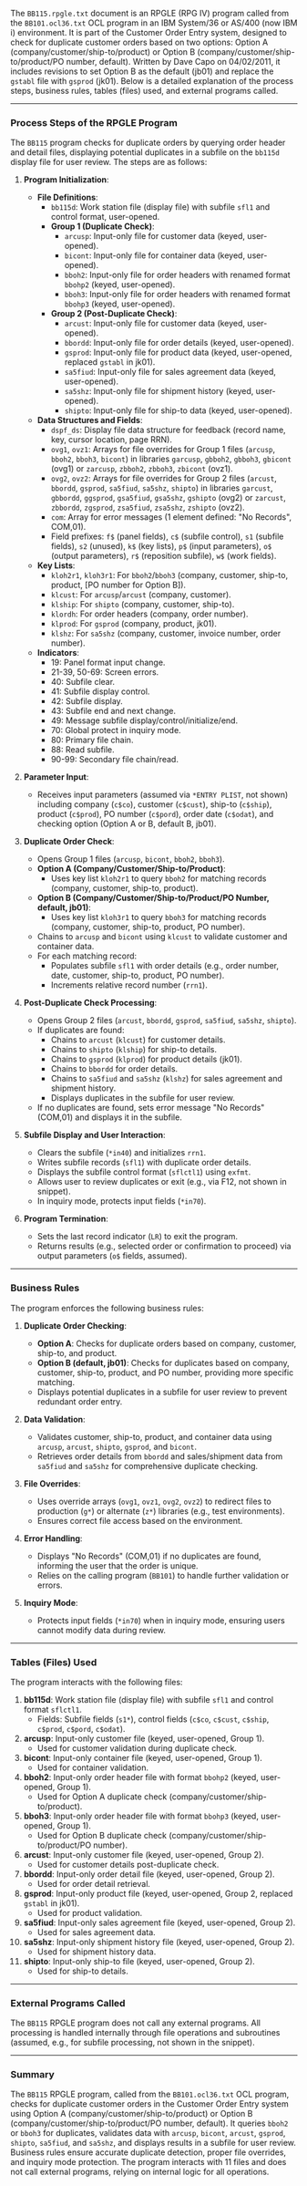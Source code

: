 The `BB115.rpgle.txt` document is an RPGLE (RPG IV) program called from the `BB101.ocl36.txt` OCL program in an IBM System/36 or AS/400 (now IBM i) environment. It is part of the Customer Order Entry system, designed to check for duplicate customer orders based on two options: Option A (company/customer/ship-to/product) or Option B (company/customer/ship-to/product/PO number, default). Written by Dave Capo on 04/02/2011, it includes revisions to set Option B as the default (jb01) and replace the `gstabl` file with `gsprod` (jk01). Below is a detailed explanation of the process steps, business rules, tables (files) used, and external programs called.

---

### Process Steps of the RPGLE Program

The `BB115` program checks for duplicate orders by querying order header and detail files, displaying potential duplicates in a subfile on the `bb115d` display file for user review. The steps are as follows:

1. **Program Initialization**:
   - **File Definitions**:
     - `bb115d`: Work station file (display file) with subfile `sfl1` and control format, user-opened.
     - **Group 1 (Duplicate Check)**:
       - `arcusp`: Input-only file for customer data (keyed, user-opened).
       - `bicont`: Input-only file for container data (keyed, user-opened).
       - `bboh2`: Input-only file for order headers with renamed format `bbohp2` (keyed, user-opened).
       - `bboh3`: Input-only file for order headers with renamed format `bbohp3` (keyed, user-opened).
     - **Group 2 (Post-Duplicate Check)**:
       - `arcust`: Input-only file for customer data (keyed, user-opened).
       - `bbordd`: Input-only file for order details (keyed, user-opened).
       - `gsprod`: Input-only file for product data (keyed, user-opened, replaced `gstabl` in jk01).
       - `sa5fiud`: Input-only file for sales agreement data (keyed, user-opened).
       - `sa5shz`: Input-only file for shipment history (keyed, user-opened).
       - `shipto`: Input-only file for ship-to data (keyed, user-opened).
   - **Data Structures and Fields**:
     - `dspf_ds`: Display file data structure for feedback (record name, key, cursor location, page RRN).
     - `ovg1`, `ovz1`: Arrays for file overrides for Group 1 files (`arcusp`, `bboh2`, `bboh3`, `bicont`) in libraries `garcusp`, `gbboh2`, `gbboh3`, `gbicont` (ovg1) or `zarcusp`, `zbboh2`, `zbboh3`, `zbicont` (ovz1).
     - `ovg2`, `ovz2`: Arrays for file overrides for Group 2 files (`arcust`, `bbordd`, `gsprod`, `sa5fiud`, `sa5shz`, `shipto`) in libraries `garcust`, `gbbordd`, `ggsprod`, `gsa5fiud`, `gsa5shz`, `gshipto` (ovg2) or `zarcust`, `zbbordd`, `zgsprod`, `zsa5fiud`, `zsa5shz`, `zshipto` (ovz2).
     - `com`: Array for error messages (1 element defined: "No Records", COM,01).
     - Field prefixes: `f$` (panel fields), `c$` (subfile control), `s1` (subfile fields), `s2` (unused), `k$` (key lists), `p$` (input parameters), `o$` (output parameters), `r$` (reposition subfile), `w$` (work fields).
   - **Key Lists**:
     - `kloh2r1`, `kloh3r1`: For `bboh2`/`bboh3` (company, customer, ship-to, product, [PO number for Option B]).
     - `klcust`: For `arcusp`/`arcust` (company, customer).
     - `klship`: For `shipto` (company, customer, ship-to).
     - `klordh`: For order headers (company, order number).
     - `klprod`: For `gsprod` (company, product, jk01).
     - `klshz`: For `sa5shz` (company, customer, invoice number, order number).
   - **Indicators**:
     - 19: Panel format input change.
     - 21-39, 50-69: Screen errors.
     - 40: Subfile clear.
     - 41: Subfile display control.
     - 42: Subfile display.
     - 43: Subfile end and next change.
     - 49: Message subfile display/control/initialize/end.
     - 70: Global protect in inquiry mode.
     - 80: Primary file chain.
     - 88: Read subfile.
     - 90-99: Secondary file chain/read.

2. **Parameter Input**:
   - Receives input parameters (assumed via `*ENTRY PLIST`, not shown) including company (`c$co`), customer (`c$cust`), ship-to (`c$ship`), product (`c$prod`), PO number (`c$pord`), order date (`c$odat`), and checking option (Option A or B, default B, jb01).

3. **Duplicate Order Check**:
   - Opens Group 1 files (`arcusp`, `bicont`, `bboh2`, `bboh3`).
   - **Option A (Company/Customer/Ship-to/Product)**:
     - Uses key list `kloh2r1` to query `bboh2` for matching records (company, customer, ship-to, product).
   - **Option B (Company/Customer/Ship-to/Product/PO Number, default, jb01)**:
     - Uses key list `kloh3r1` to query `bboh3` for matching records (company, customer, ship-to, product, PO number).
   - Chains to `arcusp` and `bicont` using `klcust` to validate customer and container data.
   - For each matching record:
     - Populates subfile `sfl1` with order details (e.g., order number, date, customer, ship-to, product, PO number).
     - Increments relative record number (`rrn1`).

4. **Post-Duplicate Check Processing**:
   - Opens Group 2 files (`arcust`, `bbordd`, `gsprod`, `sa5fiud`, `sa5shz`, `shipto`).
   - If duplicates are found:
     - Chains to `arcust` (`klcust`) for customer details.
     - Chains to `shipto` (`klship`) for ship-to details.
     - Chains to `gsprod` (`klprod`) for product details (jk01).
     - Chains to `bbordd` for order details.
     - Chains to `sa5fiud` and `sa5shz` (`klshz`) for sales agreement and shipment history.
     - Displays duplicates in the subfile for user review.
   - If no duplicates are found, sets error message "No Records" (COM,01) and displays it in the subfile.

5. **Subfile Display and User Interaction**:
   - Clears the subfile (`*in40`) and initializes `rrn1`.
   - Writes subfile records (`sfl1`) with duplicate order details.
   - Displays the subfile control format (`sflctl1`) using `exfmt`.
   - Allows user to review duplicates or exit (e.g., via F12, not shown in snippet).
   - In inquiry mode, protects input fields (`*in70`).

6. **Program Termination**:
   - Sets the last record indicator (`LR`) to exit the program.
   - Returns results (e.g., selected order or confirmation to proceed) via output parameters (`o$` fields, assumed).

---

### Business Rules

The program enforces the following business rules:

1. **Duplicate Order Checking**:
   - **Option A**: Checks for duplicate orders based on company, customer, ship-to, and product.
   - **Option B (default, jb01)**: Checks for duplicates based on company, customer, ship-to, product, and PO number, providing more specific matching.
   - Displays potential duplicates in a subfile for user review to prevent redundant order entry.

2. **Data Validation**:
   - Validates customer, ship-to, product, and container data using `arcusp`, `arcust`, `shipto`, `gsprod`, and `bicont`.
   - Retrieves order details from `bbordd` and sales/shipment data from `sa5fiud` and `sa5shz` for comprehensive duplicate checking.

3. **File Overrides**:
   - Uses override arrays (`ovg1`, `ovz1`, `ovg2`, `ovz2`) to redirect files to production (`g*`) or alternate (`z*`) libraries (e.g., test environments).
   - Ensures correct file access based on the environment.

4. **Error Handling**:
   - Displays "No Records" (COM,01) if no duplicates are found, informing the user that the order is unique.
   - Relies on the calling program (`BB101`) to handle further validation or errors.

5. **Inquiry Mode**:
   - Protects input fields (`*in70`) when in inquiry mode, ensuring users cannot modify data during review.

---

### Tables (Files) Used

The program interacts with the following files:

1. **bb115d**: Work station file (display file) with subfile `sfl1` and control format `sflctl1`.
   - Fields: Subfile fields (`s1*`), control fields (`c$co`, `c$cust`, `c$ship`, `c$prod`, `c$pord`, `c$odat`).
2. **arcusp**: Input-only customer file (keyed, user-opened, Group 1).
   - Used for customer validation during duplicate check.
3. **bicont**: Input-only container file (keyed, user-opened, Group 1).
   - Used for container validation.
4. **bboh2**: Input-only order header file with format `bbohp2` (keyed, user-opened, Group 1).
   - Used for Option A duplicate check (company/customer/ship-to/product).
5. **bboh3**: Input-only order header file with format `bbohp3` (keyed, user-opened, Group 1).
   - Used for Option B duplicate check (company/customer/ship-to/product/PO number).
6. **arcust**: Input-only customer file (keyed, user-opened, Group 2).
   - Used for customer details post-duplicate check.
7. **bbordd**: Input-only order detail file (keyed, user-opened, Group 2).
   - Used for order detail retrieval.
8. **gsprod**: Input-only product file (keyed, user-opened, Group 2, replaced `gstabl` in jk01).
   - Used for product validation.
9. **sa5fiud**: Input-only sales agreement file (keyed, user-opened, Group 2).
   - Used for sales agreement data.
10. **sa5shz**: Input-only shipment history file (keyed, user-opened, Group 2).
    - Used for shipment history data.
11. **shipto**: Input-only ship-to file (keyed, user-opened, Group 2).
    - Used for ship-to details.

---

### External Programs Called

The `BB115` RPGLE program does not call any external programs. All processing is handled internally through file operations and subroutines (assumed, e.g., for subfile processing, not shown in the snippet).

---

### Summary

The `BB115` RPGLE program, called from the `BB101.ocl36.txt` OCL program, checks for duplicate customer orders in the Customer Order Entry system using Option A (company/customer/ship-to/product) or Option B (company/customer/ship-to/product/PO number, default). It queries `bboh2` or `bboh3` for duplicates, validates data with `arcusp`, `bicont`, `arcust`, `gsprod`, `shipto`, `sa5fiud`, and `sa5shz`, and displays results in a subfile for user review. Business rules ensure accurate duplicate detection, proper file overrides, and inquiry mode protection. The program interacts with 11 files and does not call external programs, relying on internal logic for all operations.